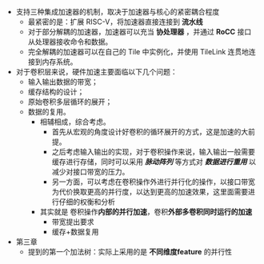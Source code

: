 * 支持三种集成加速器的机制，取决于加速器与核心的紧密耦合程度
  * 最紧密的是：扩展 RISC-V，将加速器直接连接到 **流水线**
  * 对于部分解耦的加速器，加速器可以充当 **协处理器** ，并通过 **RoCC** 接口从处理器接收命令和数据。
  * 完全解耦的加速器可以在自己的 Tile 中实例化，并使用 TileLink 连贯地连接到内存系统。
* 对于卷积层来说，硬件加速主要面临以下几个问题：
  * 输入输出数据的带宽；
  * 缓存结构的设计；
  * 原始卷积多层循环的展开；
  * 数据的复用。
    * 相辅相成，综合考虑。
      * 首先从宏观的角度设计好卷积的循环展开的方式，这是加速的大前提。
      * 之后考虑输入输出的实现，对于卷积操作来说，输入输出一般需要缓存进行存储，同时可以采用 ***脉动阵列*** 等方式对 ***数据进行重用*** 以减少对接口带宽的压力。
      * 另一方面，可以考虑在卷积操作外进行并行化的操作，以接口带宽为代价换取更高的并行度，以达到更高的加速效果，这里面需要进行仔细的权衡和分析
    * 其实就是	卷积操作**内部的并行加速**，卷积**外部多卷积同时运行的加速**
      * 带宽提出要求
      * 缓存+数据复用
* 第三章
  * 提到的第一个加法树：实际上采用的是 **不同维度feature** 的并行性
